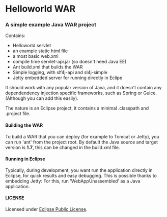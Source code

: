 # Helloworld WAR

### A simple example Java WAR project

Contains:
- Helloworld servlet
- an example static html file
- a most basic web.xml
- compile time servlet-api.jar (so doesn't need Java EE)
- Ant build.xml that builds the WAR
- Simple logging, with slf4j-api and sl4j-simple
- Jetty embedded server for running directly in Eclipe

It should work with any popular version of Java,
and it doesn't contain any dependendency injection specific frameworks,
such as Spring or Guice. (Although you can add this easily).

The nature is an Eclipse project,
it contains a minimal .classpath and .project file.

#### Building the WAR
To build a WAR that you can deploy (for example to Tomcat or Jetty),
you can run 'ant' from the project root.
By default the Java source and target version is **1.7**,
this can be changed in the build.xml file.

#### Running in Eclipse
Typically, during development, you want run the application directly
in Eclipse, for quick results and easy debugging.
This is possible thanks to embedding Jetty:
For this, run 'WebAppUnassembled' as a Java application.

#### LICENSE
Licensed under [Eclipse Public License](http://www.eclipse.org/legal/epl-v10.html). 
